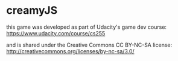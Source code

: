 creamyJS
============

this game was developed as part of Udacity's game dev course:
https://www.udacity.com/course/cs255

and is shared under the Creative Commons CC BY-NC-SA license:
http://creativecommons.org/licenses/by-nc-sa/3.0/
